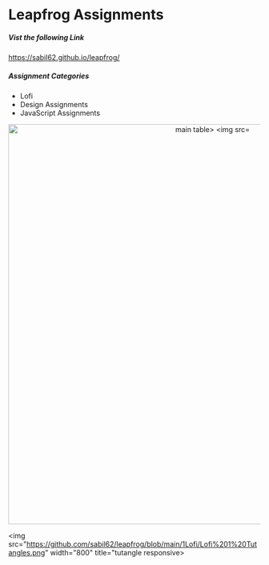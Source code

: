 # Leapfrog Assignments
##### Vist the following Link
https://sabil62.github.io/leapfrog/

##### Assignment Categories
- Lofi
- Design Assignments
- JavaScript Assignments

<p align="center">
  <img src="https://github.com/sabil62/leapfrog/blob/main/assets/leapf.jpg" width="800" title="main table>
   <img src="https://github.com/sabil62/leapfrog/blob/main/assets/tutangle.jpg" width="450" title="tutangle responsive">  
  
  <img src="https://github.com/sabil62/leapfrog/blob/main/1Lofi/Lofi%201%20Tutangles.png" width="800" title="tutangle responsive>  

</p>
